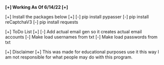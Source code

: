 **[+] Working As Of 6/14/22 [+]**

[+] Install the packages below [+] 
[-] pip install pypasser
[-] pip install reCaptchaV3
[-] pip install requests

[+] ToDo List [+]
[-] Add actual email gen so it creates actual email accounts 
[-] Make load usernames from txt 
[-] Make load passwords from txt

[+] Disclaimer [+] 
This was made for educational purposes use it this way
I am not responsible for what people may do with this program.
